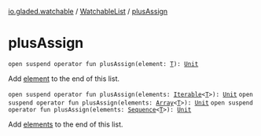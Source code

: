 [io.gladed.watchable](../index.md) / [WatchableList](index.md) / [plusAssign](./plus-assign.md)

# plusAssign

`open suspend operator fun plusAssign(element: `[`T`](index.md#T)`): `[`Unit`](https://kotlinlang.org/api/latest/jvm/stdlib/kotlin/-unit/index.html)

Add [element](plus-assign.md#io.gladed.watchable.WatchableList$plusAssign(io.gladed.watchable.WatchableList.T)/element) to the end of this list.

`open suspend operator fun plusAssign(elements: `[`Iterable`](https://kotlinlang.org/api/latest/jvm/stdlib/kotlin.collections/-iterable/index.html)`<`[`T`](index.md#T)`>): `[`Unit`](https://kotlinlang.org/api/latest/jvm/stdlib/kotlin/-unit/index.html)
`open suspend operator fun plusAssign(elements: `[`Array`](https://kotlinlang.org/api/latest/jvm/stdlib/kotlin/-array/index.html)`<`[`T`](index.md#T)`>): `[`Unit`](https://kotlinlang.org/api/latest/jvm/stdlib/kotlin/-unit/index.html)
`open suspend operator fun plusAssign(elements: `[`Sequence`](https://kotlinlang.org/api/latest/jvm/stdlib/kotlin.sequences/-sequence/index.html)`<`[`T`](index.md#T)`>): `[`Unit`](https://kotlinlang.org/api/latest/jvm/stdlib/kotlin/-unit/index.html)

Add [elements](plus-assign.md#io.gladed.watchable.WatchableList$plusAssign(kotlin.collections.Iterable((io.gladed.watchable.WatchableList.T)))/elements) to the end of this list.

